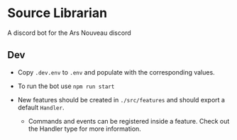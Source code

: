 # Source Librarian
A discord bot for the Ars Nouveau discord

## Dev
- Copy `.dev.env` to `.env` and populate with the corresponding values.

- To run the bot use `npm run start`
- New features should be created in `./src/features` and should export a default `Handler`.
  - Commands and events can be registered inside a feature. Check out the Handler type for more information.
